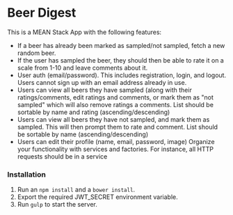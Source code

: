 # Beer Digest

This is a MEAN Stack App with the following features:

* If a beer has already been marked as sampled/not sampled, fetch a new random beer.
* If the user has sampled the beer, they should then be able to rate it on a scale from 1-10 and leave comments about it.
* User auth (email/password). This includes registration, login, and logout. Users cannot sign up with an email address already in use.
* Users can view all beers they have sampled (along with their ratings/comments, edit ratings and comments, or mark them as "not sampled" which will also remove ratings a comments. List should be sortable by name and rating (ascending/descending)
* Users can view all beers they have not sampled, and mark them as sampled. This will then prompt them to rate and comment. List should be sortable by name (ascending/descending)
* Users can edit their profile (name, email, password, image)
Organize your functionality with services and factories. For instance, all HTTP requests should be in a service



### Installation

1. Run an `npm install` and a `bower install`.
2. Export the required JWT_SECRET environment variable.
3. Run `gulp` to start the server.
